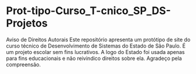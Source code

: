# Prot-tipo-Curso_T-cnico_SP_DS-Projetos
Aviso de Direitos Autorais Este repositório apresenta um protótipo de site do curso técnico de Desenvolvimento de Sistemas do Estado de São Paulo. É um projeto escolar sem fins lucrativos. A logo do Estado foi usada apenas para fins educacionais e não reivindico direitos sobre ela. Agradeço pela compreensão.

